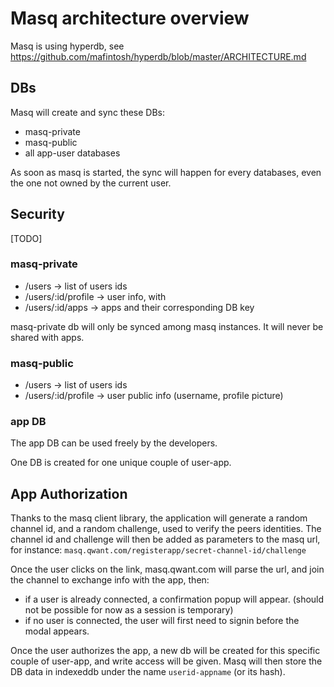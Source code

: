 # Masq architecture overview
Masq is using hyperdb, see https://github.com/mafintosh/hyperdb/blob/master/ARCHITECTURE.md

## DBs
Masq will create and sync these DBs:

- masq-private
- masq-public
- all app-user databases

As soon as masq is started, the sync will happen for every databases, even the one not owned by the current user.

## Security
[TODO]

### masq-private
- /users -> list of users ids
- /users/:id/profile -> user info, with
- /users/:id/apps -> apps and their corresponding DB key

masq-private db will only be synced among masq instances. It will never be shared with apps.

### masq-public
- /users -> list of users ids
- /users/:id/profile -> user public info (username, profile picture)

### app DB
The app DB can be used freely by the developers.

One DB is created for one unique couple of user-app.

## App Authorization
Thanks to the masq client library, the application will generate a random channel id, and a random challenge, used to verify the peers identities.
The channel id and challenge will then be added as parameters to the masq url, for instance:
`masq.qwant.com/registerapp/secret-channel-id/challenge`

Once the user clicks on the link, masq.qwant.com will parse the url, and join the channel to exchange info with the app, then:

- if a user is already connected, a confirmation popup will appear. (should not be possible for now as a session is temporary)
- if no user is connected, the user will first need to signin before the modal appears.

Once the user authorizes the app, a new db will be created for this specific couple of user-app, and write access will be given.
Masq will then store the DB data in indexeddb under the name `userid-appname` (or its hash).

